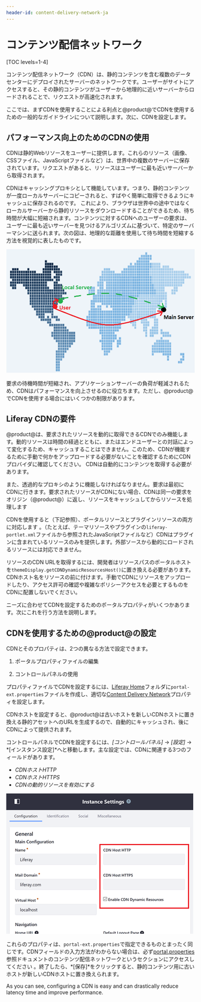 ```yaml
---
header-id: content-delivery-network-ja
---
```


# コンテンツ配信ネットワーク

[TOC levels=1-4]

コンテンツ配信ネットワーク（CDN）は、静的コンテンツを含む複数のデータセンターにデプロイされたサーバーのネットワークです。ユーザーがサイトにアクセスすると、その静的コンテンツがユーザーから地理的に近いサーバーからロードされることで、リクエストが高速化されます。

ここでは、まずCDNを使用することによる利点と@product@でCDNを使用するための一般的なガイドラインについて説明します。次に、CDNを設定します。

## パフォーマンス向上のためのCDNの使用

CDNは静的Webリソースをユーザーに提供します。これらのリソース（画像、CSSファイル、JavaScriptファイルなど）は、世界中の複数のサーバーに保存されています。リクエストがあると、リソースはユーザーに最も近いサーバーから取得されます。

CDNはキャッシングプロキシとして機能しています。つまり、静的コンテンツが一度ローカルサーバーにコピーされると、すばやく簡単に取得できるようにキャッシュに保存されるのです。
これにより、ブラウザは世界中の途中ではなくローカルサーバーから静的リソースをダウンロードすることができるため、待ち時間が大幅に短縮されます。コンテンツに対するCDNへのユーザーの要求は、ユーザーに最も近いサーバーを見つけるアルゴリズムに基づいて、特定のサーバーマシンに送られます。次の図は、地理的な距離を使用して待ち時間を短縮する方法を視覚的に表したものです。

![図1：地図上の赤い線は、サーバーからユーザーまでの要求によって移動した所要距離を表しています。CDNを使用すると、ユーザーははるかに近いローカルサーバーから静的リソースを要求でき、ダウンロード時間が短縮されます。](../../../images/cdn-map.png)

要求の待機時間が短縮され、アプリケーションサーバーの負荷が軽減されるため、CDNはパフォーマンスを向上させるのに役立ちます。ただし、@product@でCDNを使用する場合にはいくつかの制限があります。

## Liferay CDNの要件

@product@は、要求されたリソースを動的に取得できるCDNでのみ機能します。動的リソースは時間の経過とともに、またはエンドユーザーとの対話によって変化するため、キャッシュすることはできません。このため、CDNが機能するために手動で何かをアップロードする必要がないことを確認するためにCDNプロバイダに確認してください。
CDNは自動的にコンテンツを取得する必要があります。

また、透過的なプロキシのように機能しなければなりません。要求は最初にCDNに行きます。要求されたリソースがCDNにない場合、CDNは同一の要求をオリジン（@product@）に返し、リソースをキャッシュしてからリソースを処理します

CDNを使用すると（下記参照）、ポータルリソースとプラグインリソースの両方に対応します 。（たとえば、テーマリソースやプラグインの`liferay-portlet.xml`ファイルから参照されたJavaScriptファイルなど）CDNはプラグインに含まれているリソースのみを提供します。外部ソースから動的にロードされるリソースには対応できません。

リソースのCDN URLを取得するには、開発者はリソースパスのポータルホストを`themeDisplay.getCDNDynamicResourcesHost()`に置き換える必要があります。CDNホスト名をリソースの前に付けます。手動でCDNにリソースをアップロードしたり、アクセス許可の確認や複雑なポリシーアクセスを必要とするものをCDNに配置しないでください。

ニーズに合わせてCDNを設定するためのポータルプロパティがいくつかあります。次にこれを行う方法を説明します。

## CDNを使用するための@product@の設定

 CDNとそのプロパティは、2つの異なる方法で設定できます。

1. ポータルプロパティファイルの編集

2. コントロールパネルの使用

プロパティファイルでCDNを設定するには、[Liferay Home](/discover/deployment/-/knowledge_base/7-1/installing-liferay#liferay-home)フォルダに`portal-ext.properties`ファイルを作成し、適切な[Content Delivery Network](@platform-ref@/7.1-latest/propertiesdoc/portal.properties.html#Content%20Delivery%20Network)プロパティを設定します。

CDNホストを設定すると、@product@は古いホストを新しいCDNホストに置き換える静的アセットへのURLを生成するので、自動的にキャッシュされ、後にCDNによって提供されます。

コントロールパネルでCDNを設定するには、*[コントロールパネル]* → *[設定]* → *[インスタンス設定]*へと移動します。主な設定では、CDNに関連する3つのフィールドがあります。

- *CDNホストHTTP*
- *CDNホストHTTPS*
- *CDNの動的リソースを有効にする*

![図2：コントロールパネルでポータルのCDNを設定できます。](../../../images/cdn-control-panel.png)

これらのプロパティは、`portal-ext.properties`で指定できるものとまったく同じです。CDNフィールドの入力方法がわからない場合は、必ず[portal.properties](@platform-ref@/7.1-latest/propertiesdoc/portal.properties.html#Content%20Delivery%20Network)参照ドキュメントのコンテンツ配信ネットワークというセクションにアクセスしてください 。終了したら、*[保存]*をクリックすると、静的コンテンツ用に古いホストが新しいCDNホストに置き換えられます。

As you can see, configuring a CDN is easy and can drastically reduce latency
time and improve performance.
